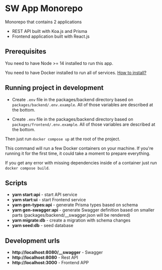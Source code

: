 # SW App Monorepo

Monorepo that contains 2 applications

- REST API built with Koa.js and Prisma
- Frontend application built with React.js

## Prerequisites

You need to have Node >= 14 installed to run this app.

You need to have Docker installed to run all of services. [How to install?](https://docs.docker.com/get-docker/)

## Running project in development

- Create `.env` file in the packages/backend directory based on `packages/backend/.env.example`. All of those variables are described at the bottom.

- Create `.env` file in the packages/backend directory based on `packages/frontend/.env.example`. All of those variables are described at the bottom.

Then just run `docker compose up` at the root of the project.

This command will run a few Docker containers on your machine. If you're running it for the first time, it could take a moment to prepare everything.

If you get any error with missing dependencies inside of a container just run `docker compose build`.

## Scripts

- **yarn start:api** - start API service
- **yarn start:ui** - start Frontend service
- **yarn gen-types:api** - generate Prisma types based on schema
- **yarn gen-swagger:api** - generate Swagger definition based on smaller parts (packages/backend/\_\_swagger.json will be rendered)
- **yarn migrate:db** - create a migration with schema changes
- **yarn seed:db** - seed database

## Development urls

- **http://localhost:8080/\_\_swagger** - Swagger
- **http://localhost:8080** - Rest API
- **http://localhost:3000** - Frontend APP
